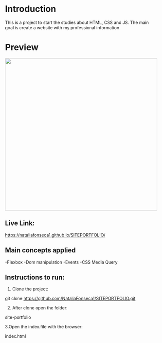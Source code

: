 # Introduction

This is a project to start the studies about HTML, CSS and JS.
The main goal is create a website with my professional information.

# Preview

<img src="https://github.com/NataliaFonseca1/SITEPORTIFOLIO/blob/branch2/preview.png" height="500">

## Live Link:
https://nataliafonseca1.github.io/SITEPORTFOLIO/

## Main concepts applied

-Flexbox
-Dom manipulation
-Events
-CSS Media Query


## Instructions to run:

1. Clone the project:

git clone https://github.com/NataliaFonseca1/SITEPORTFOLIO.git

2. After clone open the folder:

site-portfolio

3.Open the index.file with the browser:

index.html